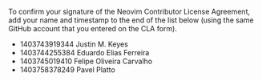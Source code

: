 To confirm your signature of the Neovim Contributor License Agreement, add your name and timestamp to the end of the list below (using the same GitHub account that you entered on the CLA form).

- 1403743919344 Justin M. Keyes
- 1403744255384 Eduardo Elias Ferreira
- 1403745019410 Felipe Oliveira Carvalho
- 1403758378249 Pavel Platto
